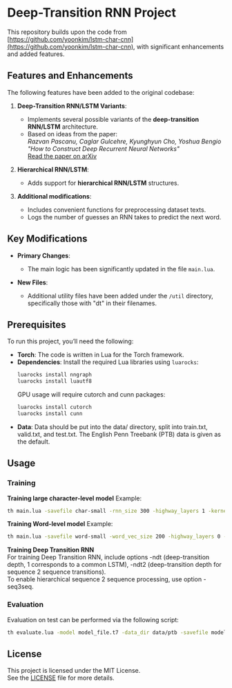 # Deep-Transition RNN Project

This repository builds upon the code from [https://github.com/yoonkim/lstm-char-cnn](https://github.com/yoonkim/lstm-char-cnn), with significant enhancements and added features.

## Features and Enhancements

The following features have been added to the original codebase:

1. **Deep-Transition RNN/LSTM Variants**:
   - Implements several possible variants of the **deep-transition RNN/LSTM** architecture.
   - Based on ideas from the paper:  
     *Razvan Pascanu, Caglar Gulcehre, Kyunghyun Cho, Yoshua Bengio*  
     *"How to Construct Deep Recurrent Neural Networks"*   
     [Read the paper on arXiv](https://arxiv.org/abs/1312.6026)

2. **Hierarchical RNN/LSTM**:
   - Adds support for **hierarchical RNN/LSTM** structures.

3. **Additional modifications**:
   - Includes convenient functions for preprocessing dataset texts.
   - Logs the number of guesses an RNN takes to predict the next word.

## Key Modifications
- **Primary Changes**:
  - The main logic has been significantly updated in the file `main.lua`.

- **New Files**:
  - Additional utility files have been added under the `/util` directory, specifically those with "dt" in their filenames.

## Prerequisites
To run this project, you’ll need the following:
- **Torch**: The code is written in Lua for the Torch framework. 
- **Dependencies**: Install the required Lua libraries using `luarocks`:
    ```bash
    luarocks install nngraph
    luarocks install luautf8
    ```
  GPU usage will require cutorch and cunn packages:
    ```bash
    luarocks install cutorch
    luarocks install cunn
    ```
- **Data**: Data should be put into the data/ directory, split into train.txt, valid.txt, and test.txt. The English Penn Treebank (PTB) data is given as the default.

## Usage
### Training
**Training large character-level model**
  Example:
  ```bash
  th main.lua -savefile char-small -rnn_size 300 -highway_layers 1 -kernels '{1,2,3,4,5,6}' -feature_maps '{25,50,75,100,125,150}' -EOS '+'
  ```
**Training Word-level model**
  Example:
  ```bash
  th main.lua -savefile word-small -word_vec_size 200 -highway_layers 0 -use_chars 0 -use_words 1 -rnn_size 200 -EOS '+'
  ```
**Training Deep Transition RNN**  
  For training Deep Transition RNN, include options -ndt (deep-transition depth, 1 corresponds to a common LSTM), -ndt2 (deep-transition depth for sequence 2 sequence transitions).  
  To enable hierarchical sequence 2 sequence processing, use option -seq3seq.  
  
### Evaluation
Evaluation on test can be performed via the following script:
  ```bash
  th evaluate.lua -model model_file.t7 -data_dir data/ptb -savefile model_results.t7
  ```

## License
This project is licensed under the MIT License.  
See the [LICENSE](LICENSE) file for more details.
